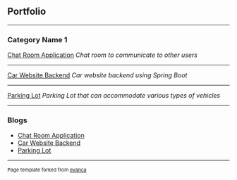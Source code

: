 ## Portfolio

---

### Category Name 1 

[Chat Room Application](/chat_room_app)
<i>Chat room to communicate to other users</i>

---
[Car Website Backend](/car_website)
<i>Car website backend using Spring Boot</i>

---
[Parking Lot](/parking_lot)
<i>Parking Lot that can accommodate various types of vehicles</i>

---

### Blogs

- [Chat Room Application](http://kratipaw.github.io/)
- [Car Website Backend](http://kratipaw.github.io/)
- [Parking Lot](http://kratipaw.github.io/)

---
<p style="font-size:11px">Page template forked from <a href="https://github.com/evanca/quick-portfolio">evanca</a></p>
